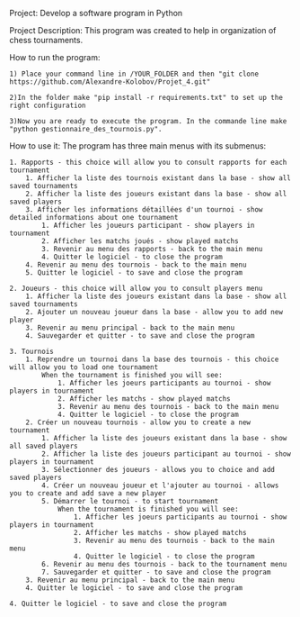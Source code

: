Project:
Develop a software program in Python

Project Description:
This program was created to help in organization of chess tournaments.

How to run the program:

	1) Place your command line in /YOUR_FOLDER and then "git clone https://github.com/Alexandre-Kolobov/Projet_4.git"
	
	2)In the folder make "pip install -r requirements.txt" to set up the right configuration
	
	3)Now you are ready to execute the program. In the commande line make "python gestionnaire_des_tournois.py".
	
How to use it:
	The program has three main menus with its submenus:
	
	1. Rapports - this choice will allow you to consult rapports for each tournament
		1. Afficher la liste des tournois existant dans la base - show all saved tournaments 
		2. Afficher la liste des joueurs existant dans la base - show all saved players 
		3. Afficher les informations détaillées d'un tournoi - show detailed informations about one tournament
		    1. Afficher les joueurs participant - show players in tournament
			2. Afficher les matchs joués - show played matchs
			3. Revenir au menu des rapports - back to the main menu 
			4. Quitter le logiciel - to close the program
		4. Revenir au menu des tournois - back to the main menu
		5. Quitter le logiciel - to save and close the program
	
	2. Joueurs - this choice will allow you to consult players menu
	    1. Afficher la liste des joueurs existant dans la base - show all saved tournaments  
    	2. Ajouter un nouveau joueur dans la base - allow you to add new player
    	3. Revenir au menu principal - back to the main menu
    	4. Sauvegarder et quitter - to save and close the program

	3. Tournois
		1. Reprendre un tournoi dans la base des tournois - this choice will allow you to load one tournament
			When the tournament is finished you will see:
				1. Afficher les joeurs participants au tournoi - show players in tournament
				2. Afficher les matchs - show played matchs
				3. Revenir au menu des tournois - back to the main menu
				4. Quitter le logiciel - to close the program
		2. Créer un nouveau tournois - allow you to create a new tournament
		    1. Afficher la liste des joueurs existant dans la base - show all saved players 
			2. Afficher la liste des joueurs participant au tournoi - show players in tournament
			3. Sélectionner des joueurs - allows you to choice and add saved players
			4. Créer un nouveau joueur et l'ajouter au tournoi - allows you to create and add save a new player
			5. Démarrer le tournoi - to start tournament
				When the tournament is finished you will see:
					1. Afficher les joeurs participants au tournoi - show players in tournament
					2. Afficher les matchs - show played matchs
					3. Revenir au menu des tournois - back to the main menu
					4. Quitter le logiciel - to close the program
			6. Revenir au menu des tournois - back to the tournament menu
			7. Sauvegarder et quitter - to save and close the program 
		3. Revenir au menu principal - back to the main menu
		4. Quitter le logiciel - to save and close the program

	4. Quitter le logiciel - to save and close the program